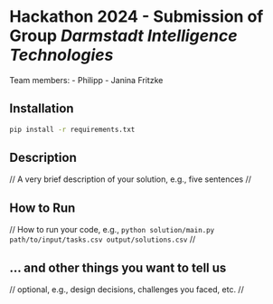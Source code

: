 # Hackathon 2024 - Submission of Group *Darmstadt Intelligence Technologies*
Team members:
    - Philipp 
    - Janina Fritzke
## Installation
```bash
pip install -r requirements.txt
```
## Description
// A very brief description of your solution, e.g., five sentences //
## How to Run
// How to run your code, e.g., `python solution/main.py path/to/input/tasks.csv output/solutions.csv` //
## ... and other things you want to tell us
// optional, e.g., design decisions, challenges you faced, etc. //
